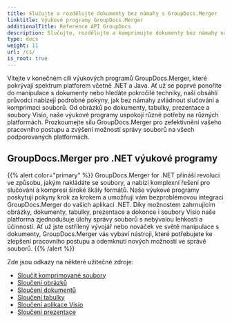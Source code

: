 ```yaml
---
title: Slučujte a rozdělujte dokumenty bez námahy s GroupDocs.Merger
linktitle: Výukové programy GroupDocs.Merger
additionalTitle: Reference API GroupDocs
description: Slučujte, rozdělujte a komprimujte dokumenty bez námahy napříč platformami .NET a Java pomocí našich odborných výukových programů na GroupDocs.Merger. Odemkněte bezproblémovou správu souborů!
type: docs
weight: 11
url: /cs/
is_root: true
---
```


Vítejte v konečném cíli výukových programů GroupDocs.Merger, které pokrývají spektrum platforem včetně .NET a Java. Ať už se poprvé ponoříte do manipulace s dokumenty nebo hledáte pokročilé techniky, naši obsáhlí průvodci nabízejí podrobné pokyny, jak bez námahy zvládnout slučování a komprimaci souborů. Od obrázků po dokumenty, tabulky, prezentace a soubory Visio, naše výukové programy uspokojí různé potřeby na různých platformách. Prozkoumejte sílu GroupDocs.Merger pro zefektivnění vašeho pracovního postupu a zvýšení možností správy souborů na všech podporovaných platformách.

## GroupDocs.Merger pro .NET výukové programy
{{% alert color="primary" %}}
GroupDocs.Merger for .NET přináší revoluci ve způsobu, jakým nakládáte se soubory, a nabízí komplexní řešení pro slučování a kompresi široké škály formátů. Naše výukové programy poskytují pokyny krok za krokem a umožňují vám bezproblémovou integraci GroupDocs.Merger do vašich aplikací .NET. Díky možnostem zahrnujícím obrázky, dokumenty, tabulky, prezentace a dokonce i soubory Visio naše platforma zjednodušuje úlohy správy souborů s nebývalou lehkostí a účinností. Ať už jste ostřílený vývojář nebo nováček ve světě manipulace s dokumenty, GroupDocs.Merger vás vybaví nástroji, které potřebujete ke zlepšení pracovního postupu a odemknutí nových možností ve správě souborů.
{{% /alert %}}

Zde jsou odkazy na některé užitečné zdroje:
 
- [Sloučit komprimované soubory](./net/merge-compress-files/)
- [Sloučení obrázků](./net/image-merging/)
- [Sloučení dokumentů](./net/document-merging/)
- [Sloučení tabulky](./net/spreadsheet-merging/)
- [Sloučení aplikace Visio](./net/visio-merging/)
- [Sloučení prezentace](./net/presentation-merging/)




